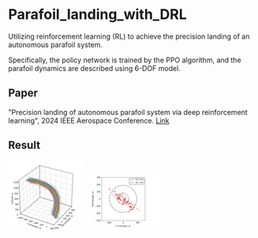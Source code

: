 # Parafoil_landing_with_DRL
Utilizing reinforcement learning (RL) to achieve the precision landing of an autonomous parafoil system.

Specifically, the policy network is trained by the PPO algorithm, and the parafoil dynamics are described using 6-DOF model.

## Paper
"Precision landing of autonomous parafoil system via deep reinforcement learning", 2024 IEEE Aerospace Conference. [Link](https://ieeexplore.ieee.org/document/10521056)

## Result
<img src="https://github.com/Ceaser626/Parafoil_landing_with_DRL/blob/main/figure/Figure_4a.png?raw=true" alt="Figure_4a" width="30%"/>
<img src="https://github.com/Ceaser626/Parafoil_landing_with_DRL/blob/main/figure/Figure_4b.png?raw=true" alt="Figure_4b" width="30%"/>
